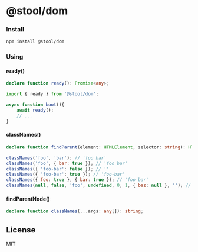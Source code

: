 # @stool/dom

### Install

```sh
npm install @stool/dom
```

### Using

#### ready()
```typescript
declare function ready(): Promise<any>;
```

```js
import { ready } from '@stool/dom';

async function boot(){
    await ready();
    // ...
}
```
#### classNames()
```typescript
declare function findParent(element: HTMLElement, selector: string): HTMLElement | null;
```
```js
classNames('foo', 'bar'); // 'foo bar'
classNames('foo', { bar: true }); // 'foo bar'
classNames({ 'foo-bar': false }); // ''
classNames({ 'foo-bar': true }); // 'foo-bar'
classNames({ foo: true }, { bar: true }); // 'foo bar'
classNames(null, false, 'foo', undefined, 0, 1, { baz: null }, ''); // 'foo 1'
```

#### findParentNode()
```typescript
declare function classNames(...args: any[]): string;
```

## License
MIT
